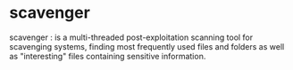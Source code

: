 # scavenger
scavenger :  is a multi-threaded post-exploitation scanning tool for scavenging systems, finding most frequently used files and folders as well as "interesting" files containing sensitive information. 
